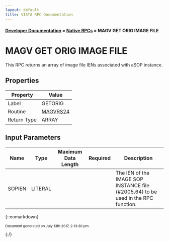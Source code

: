 ```yaml
---
layout: default
title: VISTA RPC Documentation
---
```


#### [Developer Documentation](../index) &#187; [Native RPCs](TableOfContents) &#187; MAGV GET ORIG IMAGE FILE<br/>
# MAGV GET ORIG IMAGE FILE

This RPC returns an array of image file IENs associated with aSOP instance.

## Properties

Property | Value
--- | ---
Label | GETORIG
Routine | [MAGVRS24](http://code.osehra.org/dox/Routine_MAGVRS24_source.html)
Return Type | ARRAY


## Input Parameters

Name | Type | Maximum Data Length | Required | Description
--- | --- | --- | --- | ---
SOPIEN | LITERAL |  |  | The IEN of the IMAGE SOP INSTANCE file (#2005.64) to be used in the RPC function.



{::nomarkdown} <br/><p style="font-size: 11px">Document generated on July 13th 2017, 2:13:30 pm</p>{:/}